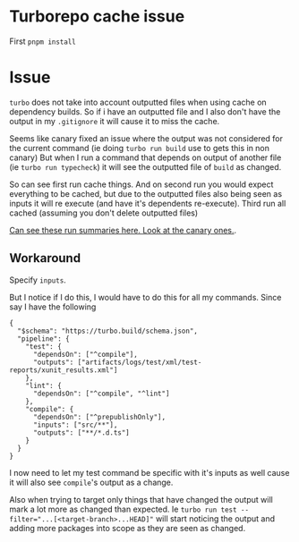 # Turborepo cache issue

First `pnpm install`

# Issue
`turbo` does not take into account outputted files when using cache on dependency builds. So if i have an outputted file and I also don't have the output in my `.gitignore` it will cause it to miss the cache.

Seems like canary fixed an issue where the output was not considered for the current command (ie doing `turbo run build` use to gets this in non canary) But when I run a command that depends on output of another file (ie `turbo run typecheck`) it will see the outputted file of `build` as changed.

So can see first run cache things. And on second run you would expect everything to be cached, but due to the outputted files also being seen as inputs it will re execute (and have it's dependents re-execute). Third run all cached (assuming you don't delete outputted files)

[Can see these run summaries here. Look at the canary ones.](https://github.com/EWhite613/turbo-issue-cache/tree/main/runs).

## Workaround
Specify `inputs`.

But I notice if I do this, I would have to do this for all my commands. Since say I have the following
```
{
  "$schema": "https://turbo.build/schema.json",
  "pipeline": {
    "test": {
      "dependsOn": ["^compile"],
      "outputs": ["artifacts/logs/test/xml/test-reports/xunit_results.xml"]
    },
    "lint": {
      "dependsOn": ["^compile", "^lint"]
    },
    "compile": {
      "dependsOn": ["^prepublishOnly"],
      "inputs": ["src/**"],
      "outputs": ["**/*.d.ts"]
    }
  }
}
```
I now need to let my test command be specific with it's inputs as well cause it will also see `compile`'s output as a change.

Also when trying to target only things that have changed the output will mark a lot more as changed than expected. Ie `turbo run test --filter="...[<target-branch>...HEAD]"` will start noticing the output and adding more packages into scope as they are seen as changed.
